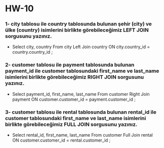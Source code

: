 # HW-10

### 1- city tablosu ile country tablosunda bulunan şehir (city) ve ülke (country) isimlerini birlikte görebileceğimiz LEFT JOIN sorgusunu yazınız.

- Select city, country From city
Left Join country ON city.country_id = country.country_id ;

### 2- customer tablosu ile payment tablosunda bulunan payment_id ile customer tablosundaki first_name ve last_name isimlerini birlikte görebileceğimiz RIGHT JOIN sorgusunu yazınız.

- Select payment_id, first_name, last_name From customer
Right Join payment ON customer.customer_id = payment.customer_id ;

### 3- customer tablosu ile rental tablosunda bulunan rental_id ile customer tablosundaki first_name ve last_name isimlerini birlikte görebileceğimiz FULL JOIN sorgusunu yazınız.

- Select rental_id, first_name, last_name From customer
Full Join rental ON customer.customer_id = rental.customer_id ;

